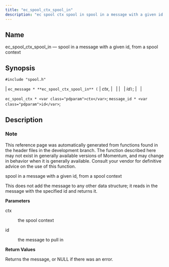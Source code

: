 ```yaml
---
title: "ec_spool_ctx_spool_in"
description: "ec spool ctx spool in spool in a message with a given id from a spool context ec message ec spool ctx spool in ctx id ec spool ctx ctx message id id This reference page was automatically generated from functions found in the header files in the development branch..."
---
```


<a name="apis.ec_spool_ctx_spool_in"></a> 
## Name

ec_spool_ctx_spool_in — spool in a message with a given id, from a spool context

## Synopsis

`#include "spool.h"`

| `ec_message * **ec_spool_ctx_spool_in** (` | <var class="pdparam">ctx</var>, |   |
|   | <var class="pdparam">id</var>`)`; |   |

`ec_spool_ctx * <var class="pdparam">ctx</var>`;
`message_id * <var class="pdparam">id</var>`;<a name="idp62464832"></a> 
## Description

### Note

This reference page was automatically generated from functions found in the header files in the development branch. The function described here may not exist in generally available versions of Momentum, and may change in behavior when it is generally available. Consult your vendor for definitive advice on the use of this function.

spool in a message with a given id, from a spool context

This does not add the message to any other data structure; it reads in the message with the specified id and returns it.

**<a name="idp62468288"></a> Parameters**

<dl class="variablelist">

<dt>ctx</dt>

<dd>

the spool context

</dd>

<dt>id</dt>

<dd>

the message to pull in

</dd>

</dl>

**<a name="idp62472832"></a> Return Values**

Returns the message, or NULL if there was an error.